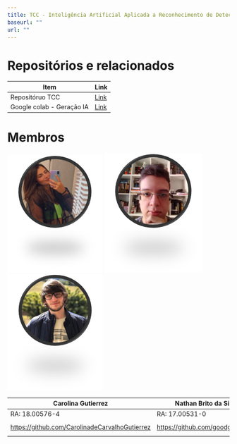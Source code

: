 ```yaml
---
title: TCC - Inteligência Artificial Aplicada a Reconhecimento de Detecção de Ataque
baseurl: ""
url: ""
---
```




# Repositórios e relacionados
| Item | Link |
| ----------- | ----------- |
| Repositóruo TCC | [Link](https://github.com/goodguyplayer/TCC-POC) |
| Google colab - Geração IA | [Link](https://colab.research.google.com/drive/1r90nlf7S89W4dtIxqRz5LPvRuSVsgEw7?authuser=3#scrollTo=hbK-5Be_M-qs) |


# Membros
![Carolina](/md/images/TCC/carolina.png) ![Nathan](/md/images/TCC/nathan.png) ![Caio](/md/images/TCC/caio.png)

| Carolina Gutierrez | Nathan Brito da Silva | Caio Cruz Alfonso |
| ----------- | ----------- | ----------- |
| RA: 18.00576-4 | RA: 17.00531-0 | RA: 15.01580-7 |
| https://github.com/CarolinadeCarvalhoGutierrez | https://github.com/goodguyplayer | https://github.com/caio-cruz-garcia |